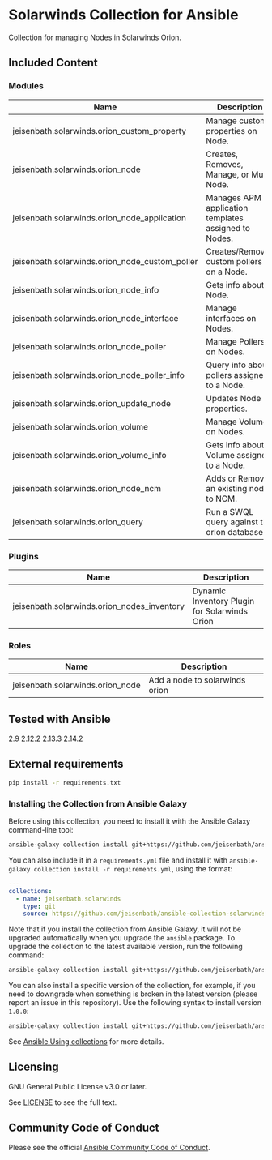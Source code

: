 # Solarwinds Collection for Ansible
<!-- Add CI and code coverage badges here. Samples included below. -->

<!-- Describe the collection and why a user would want to use it. What does the collection do? -->
Collection for managing Nodes in Solarwinds Orion.

## Included Content

<!--start collection content-->
### Modules
| Name                                       | Description                                          |
|--------------------------------------------|------------------------------------------------------|
| jeisenbath.solarwinds.orion_custom_property     | Manage custom properties on Node.                    |
| jeisenbath.solarwinds.orion_node                | Creates, Removes, Manage, or Mute Node.              |
| jeisenbath.solarwinds.orion_node_application    | Manages APM application templates assigned to Nodes. |
| jeisenbath.solarwinds.orion_node_custom_poller  | Creates/Removes custom pollers on a Node.            |
| jeisenbath.solarwinds.orion_node_info           | Gets info about a Node.                              |
| jeisenbath.solarwinds.orion_node_interface      | Manage interfaces on Nodes.                          |
| jeisenbath.solarwinds.orion_node_poller         | Manage Pollers on Nodes.                             |
| jeisenbath.solarwinds.orion_node_poller_info    | Query info about pollers assigned to a Node.         |
| jeisenbath.solarwinds.orion_update_node         | Updates Node properties.                             |
| jeisenbath.solarwinds.orion_volume              | Manage Volumes on Nodes.                             |
| jeisenbath.solarwinds.orion_volume_info         | Gets info about a Volume assigned to a Node.         |
| jeisenbath.solarwinds.orion_node_ncm            | Adds or Removes an existing node to NCM.             |
| jeisenbath.solarwinds.orion_query               | Run a SWQL query against the orion database.         |

### Plugins
| Name                                   | Description                                   |
|----------------------------------------|-----------------------------------------------|
| jeisenbath.solarwinds.orion_nodes_inventory | Dynamic Inventory Plugin for Solarwinds Orion |

### Roles
| Name                        | Description                    |
|-----------------------------|--------------------------------|
| jeisenbath.solarwinds.orion_node | Add a node to solarwinds orion |

## Tested with Ansible

<!-- List the versions of Ansible the collection has been tested with. Must match what is in galaxy.yml. -->
2.9
2.12.2
2.13.3
2.14.2

## External requirements

```bash
pip install -r requirements.txt
```

### Installing the Collection from Ansible Galaxy

Before using this collection, you need to install it with the Ansible Galaxy command-line tool:
```bash
ansible-galaxy collection install git+https://github.com/jeisenbath/ansible-collection-solarwinds-orion.git
```

You can also include it in a `requirements.yml` file and install it with `ansible-galaxy collection install -r requirements.yml`, using the format:
```yaml
---
collections:
  - name: jeisenbath.solarwinds
    type: git
    source: https://github.com/jeisenbath/ansible-collection-solarwinds-orion
```

Note that if you install the collection from Ansible Galaxy, it will not be upgraded automatically when you upgrade the `ansible` package. To upgrade the collection to the latest available version, run the following command:
```bash
ansible-galaxy collection install git+https://github.com/jeisenbath/ansible-collection-solarwinds-orion.git --upgrade
```

You can also install a specific version of the collection, for example, if you need to downgrade when something is broken in the latest version (please report an issue in this repository). Use the following syntax to install version `1.0.0`:

```bash
ansible-galaxy collection install git+https://github.com/jeisenbath/ansible-collection-solarwinds-orion.git,v1.0.0
```

See [Ansible Using collections](https://docs.ansible.com/ansible/devel/user_guide/collections_using.html) for more details.

## Licensing

<!-- Include the appropriate license information here and a pointer to the full licensing details. If the collection contains modules migrated from the ansible/ansible repo, you must use the same license that existed in the ansible/ansible repo. See the GNU license example below. -->

GNU General Public License v3.0 or later.

See [LICENSE](https://www.gnu.org/licenses/gpl-3.0.txt) to see the full text.

## Community Code of Conduct

Please see the official [Ansible Community Code of Conduct](https://docs.ansible.com/ansible/latest/community/code_of_conduct.html#code-of-conduct).
